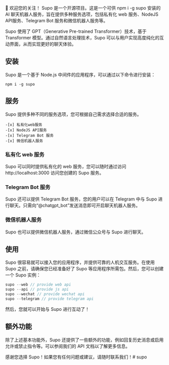 
👋 欢迎您的关注！
Supo 是一个开源项目。这是一个可供 npm i -g supo 安装的 AI 聊天机器人服务，旨在提供多种服务选项，包括私有化 web 服务、NodeJS API服务、Telegram Bot 服务和微信机器人服务等。

Supo 使用了 GPT（Generative Pre-trained Transformer）技术，基于 Transformer 模型。通过自然语言处理技术，Supo 可以与用户实现高度纯化的互动界面，从而实现更好的聊天体验。

## 安装

Supo 是一个基于 Node.js 中间件的应用程序，可以通过以下命令进行安装：

```
npm i -g supo
```

## 服务

Supo 提供多种不同的服务选项，您可根据自己需求选择合适的服务。  
```
-[x] 私有化web服务  
-[x] NodeJS API服务  
-[x] Telegram Bot 服务  
-[x] 微信机器人服务  
```
### 私有化 web 服务

Supo 可以同时提供私有化的 web 服务，您可以随时通过访问 http://localhost:3000 访问您创建的 Supo 服务。

### Telegram Bot 服务

Supo 还可以提供 Telegram Bot 服务，您的用户可以在 Telegram 中与 Supo 进行聊天。只需向“@chatgpt_bot”发送消息即可开启聊天机器人服务。

### 微信机器人服务

Supo 也可以提供微信机器人服务，通过微信公众号与 Supo 进行聊天。 

## 使用

Supo 很容易就可以接入您的应用程序，并提供可靠的人机交互服务。在使用 Supo 之前，请确保您已经准备好了 Supo 等应用程序所需包。然后，您可以创建一个 Supo 实例：

```javascript
supo --web // provide web api
supo --api // provide js api
supo --wechat // provide wechat api
supo --telegram // provide telegram api
```


然后，您就可以开始与 Supo 进行互动了！

## 额外功能

除了上述基本功能外，Supo 还提供了一些额外的功能，例如回复历史消息或启用允许或禁止指令等。可以参阅我们的 API 文档以了解更多信息。

感谢您选择 Supo！如果您有任何问题或建议，请随时联系我们！# supo
